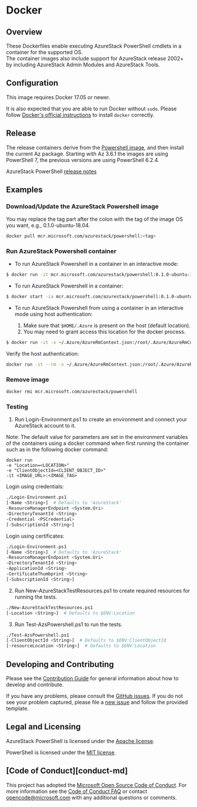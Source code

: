 # Docker


## Overview
These Dockerfiles enable executing AzureStack PowerShell cmdlets in a container for the supported OS.  
The container images also include support for AzureStack release 2002+ by including AzureStack Admin Modules and AzureStack Tools.

## Configuration
This image requires Docker 17.05 or newer.

It is also expected that you are able to run Docker without `sudo`.
Please follow [Docker's official instructions][install] to install `docker` correctly.

[install]: https://docs.docker.com/engine/installation/


## Release

The release containers derive from the [Powershell image][powershell image], and then install the current Az package. Starting with Az 3.6.1 the images are using PowerShell 7, the previous versions are using PowerShell 6.2.4.

[powershell image]: https://hub.docker.com/_/microsoft-powershell

AzureStack PowerShell [release notes](https://aka.ms/azspsdocker)

## Examples 

### Download/Update the AzureStack Powershell image

You may replace the tag part after the colon with the tag of the image OS you want, e.g., 0.1.0-ubuntu-18.04.

```sh
docker pull mcr.microsoft.com/azurestack/powershell:<tag>
```

### Run AzureStack Powershell container 

- To run AzureStack Powershell in a container in an interactive mode:

```sh
$ docker run -it mcr.microsoft.com/azurestack/powershell:0.1.0-ubuntu-18.04 pwsh 
```

- To run AzureStack Powershell in a container:

```sh
$ docker start -ia mcr.microsoft.com/azurestack/powershell:0.1.0-ubuntu-18.04 pwsh 
```

- To run AzureStack Powershell from using a container in an interactive mode using host authentication: 

    1. Make sure that `$HOME/.Azure` is present on the host (default location).
    2. You may need to grant access this location for the docker process.

```sh
$ docker run -it -v ~/.Azure/AzureRmContext.json:/root/.Azure/AzureRmContext.json -v ~/.Azure/TokenCache.dat:/root/.Azure/TokenCache.dat mcr.microsoft.com/azurestack/powershell pwsh 
```

Verify the host authentication:

```sh
docker run -it --rm -v ~/.Azure/AzureRmContext.json:/root/.Azure/AzureRmContext.json -v ~/.Azure/TokenCache.dat:/root/.Azure/TokenCache.dat mcr.microsoft.com/azurestack/powershell pwsh -c Get-AzContext
```

### Remove image

```sh
docker rmi mcr.microsoft.com/azurestack/powershell
```

### Testing

1. Run Login-Environment.ps1 to create an environment and connect your AzureStack account to it.  

Note: The default value for parameters are set in the environment variables of the containers using a docker command when first running the container such as in the following docker command:
```
docker run 
-e "Location=<LOCATION>" 
-e "ClientObjectId=<CLIENT_OBJECT_ID>" 
-it <IMAGE_URL>:<IMAGE_TAG>
```
Login using credentials:  
```sh
./Login-Environment.ps1 
[-Name <String>]  # Defaults to 'AzureStack'
-ResourceManagerEndpoint <System.Uri>  
-DirectoryTenantId <String>  
-Credential <PSCredential>  
[-SubscriptionId <String>]
```
Login using certificates:  
```sh
./Login-Environment.ps1  
[-Name <String>]  # Defaults to 'AzureStack'
-ResourceManagerEndpoint <System.Uri>  
-DirectoryTenantId <String>  
-ApplicationId <String>  
-CertificateThumbprint <String>  
[-SubscriptionId <String>]
```

2. Run New-AzureStackTestResources.ps1 to create required resources for running the tests.  

```sh
./New-AzureStackTestResources.ps1  
[-Location <String>]  # Defaults to $ENV:Location
```
3. Run Test-AzsPowershell.ps1 to run the tests.  


```sh
./Test-AzsPowershell.ps1  
[-ClientObjectId <String>]  # Defaults to $ENV:ClientObjectId
[-resourceLocation <String>]  # Defaults to $ENV:Location
```

## Developing and Contributing

Please see the [Contribution Guide][] for general information about how to develop and contribute.

If you have any problems, please consult the [GitHub issues][].
If you do not see your problem captured, please file a [new issue][] and follow the provided template.

[Contribution Guide]: https://github.com/Azure/azure-powershell/blob/master/CONTRIBUTING.md
[GitHub issues]: https://github.com/Azure/azure-powershell/issues
[new issue]:https://aka.ms/azpsissue


## Legal and Licensing

AzureStack PowerShell is licensed under the [Apache license][].

[Apache license]: https://github.com/Azure/azurestack-powershell/blob/master/LICENSE


PowerShell is licensed under the [MIT license][].

[MIT license]: https://github.com/Azure/azurestack-powershell/blob/master/LICENSE

## [Code of Conduct][conduct-md]

This project has adopted the [Microsoft Open Source Code of Conduct][conduct-code].
For more information see the [Code of Conduct FAQ][conduct-FAQ] or contact [opencode@microsoft.com][conduct-email] with any additional questions or comments.

[conduct-code]: http://opensource.microsoft.com/codeofconduct/
[conduct-FAQ]: http://opensource.microsoft.com/codeofconduct/faq/
[conduct-email]: mailto:opencode@microsoft.com
